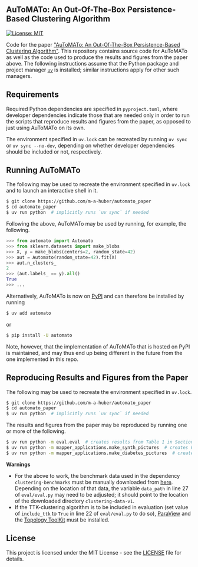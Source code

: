 ## AuToMATo: An Out-Of-The-Box Persistence-Based Clustering Algorithm

[![License: MIT](https://img.shields.io/badge/License-MIT-yellow.svg)](LICENSE)

Code for the paper ["AuToMATo: An Out-Of-The-Box Persistence-Based Clustering Algorithm"](https://arxiv.org/abs/2408.06958).
This repository contains source code for AuToMATo as well as the code used to produce the results and figures from the paper above.
The following instructions assume that the Python package and project manager [`uv`](https://docs.astral.sh/uv/) is installed; similar instructions apply for other such managers.

## Requirements

Required Python dependencies are specified in `pyproject.toml`, where developer dependencies indicate those that are needed only in order to run the scripts that reproduce results and figures from the paper, as opposed to just using AuToMATo on its own.

The environment specified in `uv.lock` can be recreated by running `uv sync` or `uv sync --no-dev`, depending on whether developer dependencies should be included or not, respectively.

## Running AuToMATo

The following may be used to recreate the environment specified in `uv.lock` and to launch an interactive shell in it.

```bash
$ git clone https://github.com/m-a-huber/automato_paper
$ cd automato_paper
$ uv run python  # implicitly runs `uv sync` if needed
```

Following the above, AuToMATo may be used by running, for example, the following.

```python
>>> from automato import Automato
>>> from sklearn.datasets import make_blobs
>>> X, y = make_blobs(centers=2, random_state=42)
>>> aut = Automato(random_state=42).fit(X)
>>> aut.n_clusters_
2
>>> (aut.labels_ == y).all()
True
>>> ...
```

Alternatively, AuToMATo is now on [PyPI](https://pypi.org/project/automato/) and can therefore be installed by running

```bash
$ uv add automato
```

or

```bash
$ pip install -U automato
```

Note, however, that the implementation of AuToMATo that is hosted on PyPI is maintained, and may thus end up being different in the future from the one implemented in this repo.

## Reproducing Results and Figures from the Paper

The following may be used to recreate the environment specified in `uv.lock`.

```bash
$ git clone https://github.com/m-a-huber/automato_paper
$ cd automato_paper
$ uv run python  # implicitly runs `uv sync` if needed
```

The results and figures from the paper may be reproduced by running one or more of the following.

```bash
$ uv run python -m eval.eval  # creates results from Table 1 in Section 4.4
$ uv run python -m mapper_applications.make_synth_pictures  # creates Figure 4 in Section 5
$ uv run python -m mapper_applications.make_diabetes_pictures  # creates Figure 5 in Section 5
```

__Warnings__
- For the above to work, the benchmark data used in the dependency `clustering-benchmarks` must be manually downloaded from [here](https://github.com/gagolews/clustering-data-v1/releases/tag/v1.1.0). Depending on the location of that data, the variable `data_path` in line 27 of `eval/eval.py` may need to be adjusted; it should point to the location of the downloaded directory `clustering-data-v1`.
- If the TTK-clustering algorithm is to be included in evaluation (set value of `include_ttk` to `True` in line 22 of `eval/eval.py` to do so), [ParaView](https://www.paraview.org/download/) and the [Topology ToolKit](https://topology-tool-kit.github.io/) must be installed.

## License

This project is licensed under the MIT License - see the [LICENSE](LICENSE) file for details.